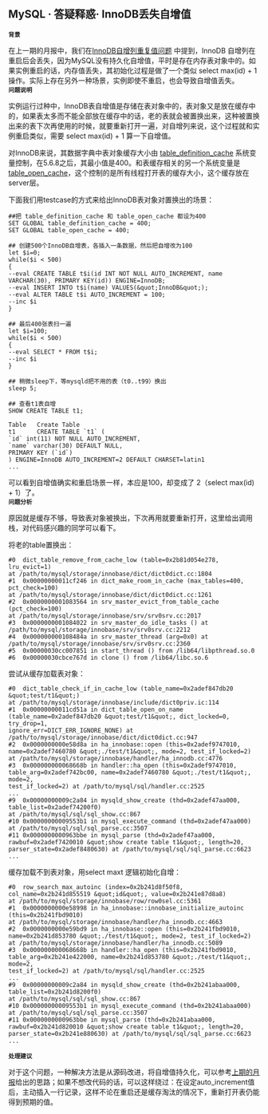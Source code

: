 ## MySQL · 答疑释惑· InnoDB丢失自增值

 **`背景`**   


在上一期的月报中，我们在[InnoDB自增列重复值问题][0] 中提到，InnoDB 自增列在重启后会丢失，因为MySQL没有持久化自增值，平时是存在内存表对象中的。如果实例重启的话，内存值丢失，其初始化过程是做了一个类似 select max(id) + 1 操作。实际上存在另外一种场景，实例即使不重启，也会导致自增值丢失。   **`问题说明`**   


实例运行过种中，InnoDB表自增值是存储在表对象中的，表对象又是放在缓存中的，如果表太多而不能全部放在缓存中的话，老的表就会被置换出来，这种被置换出来的表下次再使用的时候，就要重新打开一遍，对自增列来说，这个过程就和实例重启类似，需要 select max(id) + 1 算一下自增值。  


对InnoDB来说，其数据字典中表对象缓存大小由 [table_definition_cache][1] 系统变量控制，在5.6.8之后，其最小值是400。和表缓存相关的另一个系统变量是[table_open_cache][2]，这个控制的是所有线程打开表的缓存大小，这个缓存放在server层。  


下面我们用testcase的方式来给出InnoDB表对象对置换出的场景：  

```LANG
##把 table_definition_cache 和 table_open_cache 都设为400
SET GLOBAL table_definition_cache = 400;
SET GLOBAL table_open_cache = 400;

## 创建500个InnoDB自增表，各插入一条数据，然后把自增改为100
let $i=0;
while($i < 500)
{
--eval CREATE TABLE t$i(id INT NOT NULL AUTO_INCREMENT, name VARCHAR(30), PRIMARY KEY(id)) ENGINE=InnoDB;
--eval INSERT INTO t$i(name) VALUES(&quot;InnoDB&quot;);
--eval ALTER TABLE t$i AUTO_INCREMENT = 100;
--inc $i
}

## 最后400张表扫一遍
let $i=100;
while($i < 500)
{
--eval SELECT * FROM t$i;
--inc $i
}

## 稍微sleep下，等mysqld把不用的表（t0..t99）换出
sleep 5;

## 查看t1表自增
SHOW CREATE TABLE t1;

Table   Create Table
t1      CREATE TABLE `t1` (
`id` int(11) NOT NULL AUTO_INCREMENT,
`name` varchar(30) DEFAULT NULL,
PRIMARY KEY (`id`)
) ENGINE=InnoDB AUTO_INCREMENT=2 DEFAULT CHARSET=latin1
...

```


可以看到自增值确实和重启场景一样，本应是100，却变成了 2（select max(id) + 1）了。   **`问题分析`**   


原因就是缓存不够，导致表对象被换出，下次再用就要重新打开，这里给出调用栈，对代码感兴趣的同学可以看下。  


将老的table置换出：  

```LANG
#0  dict_table_remove_from_cache_low (table=0x2b81d054e278, lru_evict=1)
at /path/to/mysql/storage/innobase/dict/dict0dict.cc:1804
#1  0x00000000011cf246 in dict_make_room_in_cache (max_tables=400, pct_check=100)
at /path/to/mysql/storage/innobase/dict/dict0dict.cc:1261
#2  0x0000000001083564 in srv_master_evict_from_table_cache (pct_check=100)
at /path/to/mysql/storage/innobase/srv/srv0srv.cc:2017
#3  0x0000000001084022 in srv_master_do_idle_tasks () at /path/to/mysql/storage/innobase/srv/srv0srv.cc:2212
#4  0x000000000108484a in srv_master_thread (arg=0x0) at /path/to/mysql/storage/innobase/srv/srv0srv.cc:2360
#5  0x00000030cc007851 in start_thread () from /lib64/libpthread.so.0
#6  0x00000030cbce767d in clone () from /lib64/libc.so.6

```


尝试从缓存加载表对象：  

```LANG
#0  dict_table_check_if_in_cache_low (table_name=0x2adef847db20 &quot;test/t1&quot;)
at /path/to/mysql/storage/innobase/include/dict0priv.ic:114
#1  0x00000000011cd51a in dict_table_open_on_name (table_name=0x2adef847db20 &quot;test/t1&quot;, dict_locked=0, try_drop=1,
ignore_err=DICT_ERR_IGNORE_NONE) at /path/to/mysql/storage/innobase/dict/dict0dict.cc:947
#2  0x0000000000e58d8a in ha_innobase::open (this=0x2adef9747010, name=0x2adef7460780 &quot;./test/t1&quot;, mode=2, test_if_locked=2)
at /path/to/mysql/storage/innobase/handler/ha_innodb.cc:4776
#3  0x000000000068668b in handler::ha_open (this=0x2adef9747010, table_arg=0x2adef742bc00, name=0x2adef7460780 &quot;./test/t1&quot;, mode=2,
test_if_locked=2) at /path/to/mysql/sql/handler.cc:2525
...
#9  0x00000000009c2a84 in mysqld_show_create (thd=0x2adef47aa000, table_list=0x2adef74200f0)
at /path/to/mysql/sql/sql_show.cc:867
#10 0x00000000009553b1 in mysql_execute_command (thd=0x2adef47aa000) at /path/to/mysql/sql/sql_parse.cc:3507
#11 0x0000000000963bbe in mysql_parse (thd=0x2adef47aa000, rawbuf=0x2adef7420010 &quot;show create table t1&quot;, length=20,
parser_state=0x2adef8480630) at /path/to/mysql/sql/sql_parse.cc:6623
...

```


缓存加载不到表对象，用select maxt 逻辑初始化自增：  

```LANG
#0  row_search_max_autoinc (index=0x2b241d8f50f8, col_name=0x2b241d855519 &quot;id&quot;, value=0x2b241e87d8a8)
at /path/to/mysql/storage/innobase/row/row0sel.cc:5361
#1  0x0000000000e58998 in ha_innobase::innobase_initialize_autoinc (this=0x2b241fbd9010)
at /path/to/mysql/storage/innobase/handler/ha_innodb.cc:4663
#2  0x0000000000e59bd9 in ha_innobase::open (this=0x2b241fbd9010, name=0x2b241d853780 &quot;./test/t1&quot;, mode=2, test_if_locked=2)
at /path/to/mysql/storage/innobase/handler/ha_innodb.cc:5089
#3  0x000000000068668b in handler::ha_open (this=0x2b241fbd9010, table_arg=0x2b241e422000, name=0x2b241d853780 &quot;./test/t1&quot;, mode=2,
test_if_locked=2) at /path/to/mysql/sql/handler.cc:2525
...
#9  0x00000000009c2a84 in mysqld_show_create (thd=0x2b241abaa000, table_list=0x2b241d8200f0)
at /path/to/mysql/sql/sql_show.cc:867
#10 0x00000000009553b1 in mysql_execute_command (thd=0x2b241abaa000) at /path/to/mysql/sql/sql_parse.cc:3507
#11 0x0000000000963bbe in mysql_parse (thd=0x2b241abaa000, rawbuf=0x2b241d820010 &quot;show create table t1&quot;, length=20,
parser_state=0x2b241e880630) at /path/to/mysql/sql/sql_parse.cc:6623
...

``` **`处理建议`**   


对于这个问题，一种解决方法是从源码改进，将自增值持久化，可以参考[上期的月报][3]给出的思路；如果不想改代码的话，可以这样绕过：在设定auto_increment值后，主动插入一行记录，这样不论在重启还是缓存淘汰的情况下，重新打开表仍能得到预期的值。  


[0]: http://mysql.taobao.org/index.php/MySQL%E5%86%85%E6%A0%B8%E6%9C%88%E6%8A%A5_2015.01#MySQL_.C2.B7_.E6.8D.89.E8.99.AB.E5.8A.A8.E6.80.81.C2.B7_InnoDB.E8.87.AA.E5.A2.9E.E5.88.97.E9.87.8D.E5.A4.8D.E5.80.BC.E9.97.AE.E9.A2.98
[1]: http://dev.mysql.com/doc/refman/5.6/en/server-system-variables.html#sysvar_table_definition_cache
[2]: http://dev.mysql.com/doc/refman/5.6/en/server-system-variables.html#sysvar_table_definition_cache
[3]: http://mysql.taobao.org/index.php/MySQL%E5%86%85%E6%A0%B8%E6%9C%88%E6%8A%A5_2015.01#MySQL_.C2.B7_.E6.8D.89.E8.99.AB.E5.8A.A8.E6.80.81.C2.B7_InnoDB.E8.87.AA.E5.A2.9E.E5.88.97.E9.87.8D.E5.A4.8D.E5.80.BC.E9.97.AE.E9.A2.98